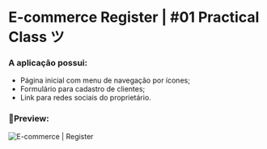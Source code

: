 # E-commerce Register | #01 Practical Class ツ 

### A aplicação possui:
- Página inicial com menu de navegação por ícones;
- Formulário para cadastro de clientes;
- Link para redes sociais do proprietário.

### 🔹Preview:
![E-commerce | Register](https://github.com/user-attachments/assets/4e608732-5551-425d-93f8-8cd4f5482606)
